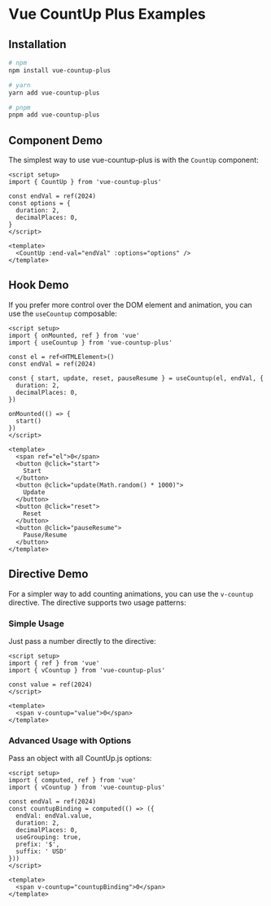 # Vue CountUp Plus Examples

<script setup>
import { defineAsyncComponent } from 'vue'
const BasicDemo = defineAsyncComponent(() =>
  import('./components/BasicDemo.vue')
)
const HookDemo = defineAsyncComponent(() =>
  import('./components/HookDemo.vue')
)
const DirectiveDemo = defineAsyncComponent(() =>
  import('./components/DirectiveDemo.vue')
)
</script>

## Installation

```bash
# npm
npm install vue-countup-plus

# yarn
yarn add vue-countup-plus

# pnpm
pnpm add vue-countup-plus
```

## Component Demo

The simplest way to use vue-countup-plus is with the `CountUp` component:
<ClientOnly>
  <BasicDemo />
</ClientOnly>

```vue
<script setup>
import { CountUp } from 'vue-countup-plus'

const endVal = ref(2024)
const options = {
  duration: 2,
  decimalPlaces: 0,
}
</script>

<template>
  <CountUp :end-val="endVal" :options="options" />
</template>
```

## Hook Demo

If you prefer more control over the DOM element and animation, you can use the `useCountup` composable:

<ClientOnly>
  <HookDemo />
</ClientOnly>

```vue
<script setup>
import { onMounted, ref } from 'vue'
import { useCountup } from 'vue-countup-plus'

const el = ref<HTMLElement>()
const endVal = ref(2024)

const { start, update, reset, pauseResume } = useCountup(el, endVal, {
  duration: 2,
  decimalPlaces: 0,
})

onMounted(() => {
  start()
})
</script>

<template>
  <span ref="el">0</span>
  <button @click="start">
    Start
  </button>
  <button @click="update(Math.random() * 1000)">
    Update
  </button>
  <button @click="reset">
    Reset
  </button>
  <button @click="pauseResume">
    Pause/Resume
  </button>
</template>
```

## Directive Demo

For a simpler way to add counting animations, you can use the `v-countup` directive. The directive supports two usage patterns:

### Simple Usage

Just pass a number directly to the directive:

```vue
<script setup>
import { ref } from 'vue'
import { vCountup } from 'vue-countup-plus'

const value = ref(2024)
</script>

<template>
  <span v-countup="value">0</span>
</template>
```

### Advanced Usage with Options

Pass an object with all CountUp.js options:

```vue
<script setup>
import { computed, ref } from 'vue'
import { vCountup } from 'vue-countup-plus'

const endVal = ref(2024)
const countupBinding = computed(() => ({
  endVal: endVal.value,
  duration: 2,
  decimalPlaces: 0,
  useGrouping: true,
  prefix: '$',
  suffix: ' USD'
}))
</script>

<template>
  <span v-countup="countupBinding">0</span>
</template>
```
<ClientOnly>
  <DirectiveDemo />
</ClientOnly>

